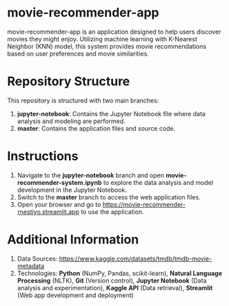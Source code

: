 # movie-recommender-app
movie-recommender-app is an application designed to help users discover movies they might enjoy. Utilizing machine learning with K-Nearest Neighbor (KNN) model, this system provides movie recommendations based on user preferences and movie similarities.

# Repository Structure
This repository is structured with two main branches:
1. **jupyter-notebook**: Contains the Jupyter Notebook file where data analysis and modeling are performed.
2. **master**: Contains the application files and source code.

# Instructions
1. Navigate to the **jupyter-notebook** branch and open **movie-recommender-system.ipynb** to explore the data analysis and model development in the Jupyter Notebook.
2. Switch to the **master** branch to access the web application files.
3. Open your browser and go to https://movie-recommender-rnestiyo.streamlit.app to use the application.

# Additional Information
1. Data Sources: https://www.kaggle.com/datasets/tmdb/tmdb-movie-metadata
2. Technologies: **Python** (NumPy, Pandas, scikit-learn), **Natural Language Processing** (NLTK), **Git** (Version control), **Jupyter Notebook** (Data analysis and experimentation), **Kaggle API** (Data retrieval), **Streamlit** (Web app development and deployment)
